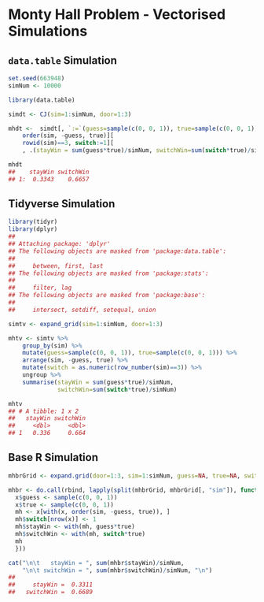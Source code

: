 
<!-- README.md is generated from README.Rmd. Please edit that file    -->

<!-- Origin: https://github.com/hrbrmstr/ggalt/blob/master/README.Rmd -->

<!-- Thanks to Bob Rudis for sharing.                                 -->

# Monty Hall Problem - Vectorised Simulations

## `data.table` Simulation

``` r
set.seed(663948)
simNum <- 10000

library(data.table)

simdt <- CJ(sim=1:simNum, door=1:3)

mhdt <-  simdt[, `:=`(guess=sample(c(0, 0, 1)), true=sample(c(0, 0, 1)), switch=0), .(sim)][
    order(sim, -guess, true)][
    rowid(sim)==3, switch:=1][
    , .(stayWin = sum(guess*true)/simNum, switchWin=sum(switch*true)/simNum)]

mhdt
##    stayWin switchWin
## 1:  0.3343    0.6657
```

## Tidyverse Simulation

``` r
library(tidyr)
library(dplyr)
## 
## Attaching package: 'dplyr'
## The following objects are masked from 'package:data.table':
## 
##     between, first, last
## The following objects are masked from 'package:stats':
## 
##     filter, lag
## The following objects are masked from 'package:base':
## 
##     intersect, setdiff, setequal, union

simtv <- expand_grid(sim=1:simNum, door=1:3)

mhtv <- simtv %>%
    group_by(sim) %>%
    mutate(guess=sample(c(0, 0, 1)), true=sample(c(0, 0, 1))) %>%
    arrange(sim, -guess, true) %>%
    mutate(switch = as.numeric(row_number(sim)==3)) %>%
    ungroup %>%
    summarise(stayWin = sum(guess*true)/simNum,
              switchWin=sum(switch*true)/simNum)

mhtv
## # A tibble: 1 x 2
##   stayWin switchWin
##     <dbl>     <dbl>
## 1   0.336     0.664
```

## Base R Simulation

``` r
mhbrGrid <- expand.grid(door=1:3, sim=1:simNum, guess=NA, true=NA, switch=0)

mhbr <- do.call(rbind, lapply(split(mhbrGrid, mhbrGrid[, "sim"]), function(x){ 
  x$guess <- sample(c(0, 0, 1))
  x$true <- sample(c(0, 0, 1))
  mh <- x[with(x, order(sim, -guess, true)), ]
  mh$switch[nrow(x)] <- 1
  mh$stayWin <- with(mh, guess*true)
  mh$switchWin <- with(mh, switch*true)
  mh
  }))

cat("\n\t   stayWin = ", sum(mhbr$stayWin)/simNum, 
    "\n\t switchWin = ", sum(mhbr$switchWin)/simNum, "\n")
## 
##     stayWin =  0.3311 
##   switchWin =  0.6689
```

